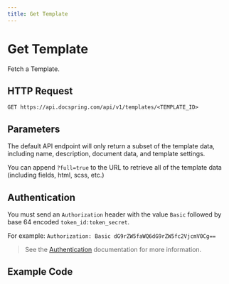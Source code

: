 ```yaml
---
title: Get Template
---
```


# Get Template

Fetch a Template.

## HTTP Request

`GET https://api.docspring.com/api/v1/templates/<TEMPLATE_ID>`

## Parameters

The default API endpoint will only return a subset of the template data, including name, description, document data, and template settings.

You can append `?full=true` to the URL to retrieve all of the template data (including fields, html, scss, etc.)

## Authentication

You must send an `Authorization` header with the value `Basic` followed by base 64 encoded `token_id:token_secret`.

For example: `Authorization: Basic dG9rZW5faWQ6dG9rZW5fc2VjcmV0Cg==`

> See the [Authentication](../install-api-client/authentication) documentation for more information.

## Example Code

<CodeSwitcher :languages="{javascript:'JavaScript', csharp:'C#'}">
<template v-slot:javascript>

```javascript
var DocSpring = require('docspring')

var config = new DocSpring.Configuration()
config.apiTokenId = 'DOCSPRING_TOKEN_ID'
config.apiTokenSecret = 'DOCSPRING_TOKEN_SECRET'
client = new DocSpring.Client(config)

client.getTemplate('YOUR_TEMPLATE_ID', function (error, template) {
  if (error) throw error
  console.log(template)
})
```

</template>
<template v-slot:csharp>

```csharp
using System;
using System.Diagnostics;
using DocSpring.Client.Api;
using DocSpring.Client.Client;
using DocSpring.Client.Model;

namespace Example
{
    public class DocSpringExample
    {
        public void main()
        {
          Configuration.Default.Username = "DOCSPRING_TOKEN_ID";
          Configuration.Default.Password = "DOCSPRING_TOKEN_SECRET";

          var apiInstance = new PDFApi();
          string templateId = "tpl_000000000000000001";
          var template = apiInstance.GetTemplate(templateId);
          Debug.WriteLine(template);
        }
    }
}
```

</template>
</CodeSwitcher>